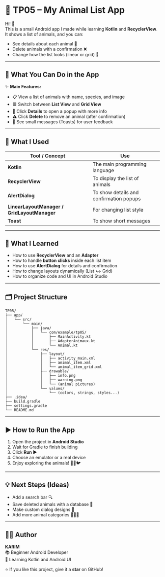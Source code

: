 # 🐾 TP05 – My Animal List App

Hi! 👋  
This is a small Android app I made while learning **Kotlin** and **RecyclerView**.  
It shows a list of animals, and you can:
- See details about each animal 🦁
- Delete animals with a confirmation ❌
- Change how the list looks (linear or grid) 🔄

---

## 📱 What You Can Do in the App

✨ **Main Features:**
- 📋 View a list of animals with name, species, and image
- 🟩 Switch between **List View** and **Grid View**
- 💬 Click **Details** to open a popup with more info
- ⚠️ Click **Delete** to remove an animal (after confirmation)
- 🔔 See small messages (Toasts) for user feedback

---

## 🧩 What I Used

| Tool / Concept | Use |
|----------------|-----|
| **Kotlin** | The main programming language |
| **RecyclerView** | To display the list of animals |
| **AlertDialog** | To show details and confirmation popups |
| **LinearLayoutManager / GridLayoutManager** | For changing list style |
| **Toast** | To show short messages |

---

## 🧠 What I Learned

- How to use **RecyclerView** and an **Adapter**
- How to handle **button clicks** inside each list item
- How to use **AlertDialog** for details and confirmation
- How to change layouts dynamically (List ↔ Grid)
- How to organize code and UI in Android Studio

---

## 🗂️ Project Structure

```text
TP05/
├── app/
│   └── src/
│       └── main/
│           ├── java/
│           │   └── com/example/tp05/
│           │       ├── MainActivity.kt
│           │       ├── AdapterAnimaux.kt
│           │       └── Animal.kt
│           └── res/
│               ├── layout/
│               │   ├── activity_main.xml
│               │   ├── animal_item.xml
│               │   └── animal_item_grid.xml
│               ├── drawable/
│               │   ├── info.png
│               │   ├── warning.png
│               │   └── (animal pictures)
│               └── values/
│                   └── (colors, strings, styles...)
├── .idea/
├── build.gradle
├── settings.gradle
└── README.md
```


---

## ▶️ How to Run the App

1. Open the project in **Android Studio**
2. Wait for Gradle to finish building
3. Click **Run ▶️**
4. Choose an emulator or a real device
5. Enjoy exploring the animals! 🐯🐢🐦

---

## 💡 Next Steps (Ideas)

- Add a search bar 🔍
- Save deleted animals with a database 💾
- Make custom dialog designs 🎨
- Add more animal categories 🐠🦋🦓

---

## 👨‍💻 Author

**KARIM**  
📚 Beginner Android Developer  
💬 Learning Kotlin and Android UI

⭐ If you like this project, give it a **star** on GitHub!